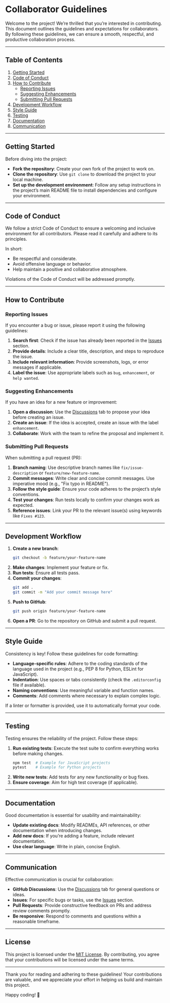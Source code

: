 # Collaborator Guidelines

Welcome to the project! We’re thrilled that you’re interested in contributing. This document outlines the guidelines and expectations for collaborators. By following these guidelines, we can ensure a smooth, respectful, and productive collaboration process.

---

## Table of Contents
1. [Getting Started](#getting-started)
2. [Code of Conduct](#code-of-conduct)
3. [How to Contribute](#how-to-contribute)
   - [Reporting Issues](#reporting-issues)
   - [Suggesting Enhancements](#suggesting-enhancements)
   - [Submitting Pull Requests](#submitting-pull-requests)
4. [Development Workflow](#development-workflow)
5. [Style Guide](#style-guide)
6. [Testing](#testing)
7. [Documentation](#documentation)
8. [Communication](#communication)
---

## Getting Started

Before diving into the project:
- **Fork the repository**: Create your own fork of the project to work on.
- **Clone the repository**: Use `git clone` to download the project to your local machine.
- **Set up the development environment**: Follow any setup instructions in the project’s main README file to install dependencies and configure your environment.

---

## Code of Conduct

We follow a strict Code of Conduct to ensure a welcoming and inclusive environment for all contributors. Please read it carefully and adhere to its principles.

In short:
- Be respectful and considerate.
- Avoid offensive language or behavior.
- Help maintain a positive and collaborative atmosphere.

Violations of the Code of Conduct will be addressed promptly.

---

## How to Contribute

### Reporting Issues

If you encounter a bug or issue, please report it using the following guidelines:
1. **Search first**: Check if the issue has already been reported in the [Issues](https://github.com/your-repo/issues) section.
2. **Provide details**: Include a clear title, description, and steps to reproduce the issue.
3. **Include relevant information**: Provide screenshots, logs, or error messages if applicable.
4. **Label the issue**: Use appropriate labels such as `bug`, `enhancement`, or `help wanted`.

### Suggesting Enhancements

If you have an idea for a new feature or improvement:
1. **Open a discussion**: Use the [Discussions](https://github.com/your-repo/discussions) tab to propose your idea before creating an issue.
2. **Create an issue**: If the idea is accepted, create an issue with the label `enhancement`.
3. **Collaborate**: Work with the team to refine the proposal and implement it.

### Submitting Pull Requests

When submitting a pull request (PR):
1. **Branch naming**: Use descriptive branch names like `fix/issue-description` or `feature/new-feature-name`.
2. **Commit messages**: Write clear and concise commit messages. Use imperative mood (e.g., "Fix typo in README").
3. **Follow the style guide**: Ensure your code adheres to the project’s style conventions.
4. **Test your changes**: Run tests locally to confirm your changes work as expected.
5. **Reference issues**: Link your PR to the relevant issue(s) using keywords like `Fixes #123`.

---

## Development Workflow

1. **Create a new branch**:
   ```bash
   git checkout -b feature/your-feature-name
   ```
2. **Make changes**: Implement your feature or fix.
3. **Run tests**: Ensure all tests pass.
4. **Commit your changes**:
   ```bash
   git add .
   git commit -m "Add your commit message here"
   ```
5. **Push to GitHub**:
   ```bash
   git push origin feature/your-feature-name
   ```
6. **Open a PR**: Go to the repository on GitHub and submit a pull request.

---

## Style Guide

Consistency is key! Follow these guidelines for code formatting:
- **Language-specific rules**: Adhere to the coding standards of the language used in the project (e.g., PEP 8 for Python, ESLint for JavaScript).
- **Indentation**: Use spaces or tabs consistently (check the `.editorconfig` file if available).
- **Naming conventions**: Use meaningful variable and function names.
- **Comments**: Add comments where necessary to explain complex logic.

If a linter or formatter is provided, use it to automatically format your code.

---

## Testing

Testing ensures the reliability of the project. Follow these steps:
1. **Run existing tests**: Execute the test suite to confirm everything works before making changes.
   ```bash
   npm test  # Example for JavaScript projects
   pytest    # Example for Python projects
   ```
2. **Write new tests**: Add tests for any new functionality or bug fixes.
3. **Ensure coverage**: Aim for high test coverage (if applicable).

---

## Documentation

Good documentation is essential for usability and maintainability:
- **Update existing docs**: Modify READMEs, API references, or other documentation when introducing changes.
- **Add new docs**: If you’re adding a feature, include relevant documentation.
- **Use clear language**: Write in plain, concise English.

---

## Communication

Effective communication is crucial for collaboration:
- **GitHub Discussions**: Use the [Discussions](https://github.com/your-repo/discussions) tab for general questions or ideas.
- **Issues**: For specific bugs or tasks, use the [Issues](https://github.com/your-repo/issues) section.
- **Pull Requests**: Provide constructive feedback on PRs and address review comments promptly.
- **Be responsive**: Respond to comments and questions within a reasonable timeframe.

---

## License

This project is licensed under the [MIT License](LICENSE). By contributing, you agree that your contributions will be licensed under the same terms.

---

Thank you for reading and adhering to these guidelines! Your contributions are valuable, and we appreciate your effort in helping us build and maintain this project.

Happy coding! 🚀